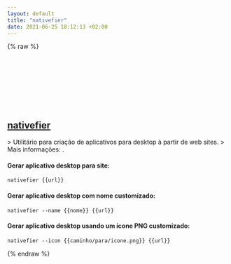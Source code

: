 ```yaml
---
layout: default
title: "nativefier"
date: 2021-06-25 18:12:13 +02:00
---
```

{% raw %}
<h2 id="nativefier">
  <a href="/pt_br/common/nativefier.html">nativefier</a> <a href="#nativefier"><svg class="icon">
    <use href="/assets/images/unicode_sprite.svg#link" />
  </svg></a>
</h2>
> Utilitário para criação de aplicativos para desktop à partir de web sites.
> Mais informações: <https://github.com/jiahaog/nativefier>.

#### Gerar aplicativo desktop para site:
```shell
nativefier {{url}}
```
#### Gerar aplicativo desktop com nome customizado:
```shell
nativefier --name {{nome}} {{url}}
```
#### Gerar aplicativo desktop usando um ícone PNG customizado:
```shell
nativefier --icon {{caminho/para/icone.png}} {{url}}
```
{% endraw %}